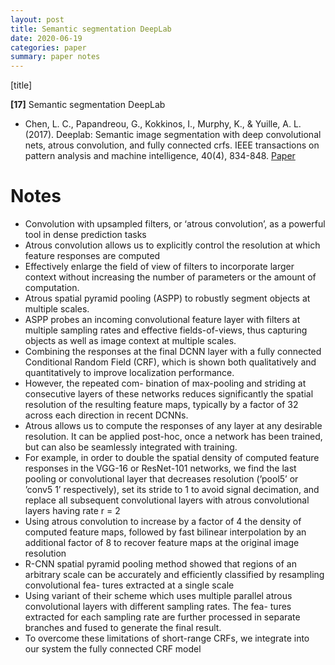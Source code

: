 ```yaml
---
layout: post
title: Semantic segmentation DeepLab
date: 2020-06-19
categories: paper
summary: paper notes
---
```


[title]

**[17]** Semantic segmentation DeepLab
- Chen, L. C., Papandreou, G., Kokkinos, I., Murphy, K., & Yuille, A. L. (2017). Deeplab: Semantic image segmentation with deep convolutional nets, atrous convolution, and fully connected crfs. IEEE transactions on pattern analysis and machine intelligence, 40(4), 834-848. [Paper](https://arxiv.org/pdf/1606.00915)

# Notes
- Convolution with upsampled filters, or ‘atrous convolution’, as a powerful tool in dense prediction tasks
- Atrous convolution allows us to explicitly control the resolution at which feature responses are computed
- Effectively enlarge the field of view of filters to incorporate larger context without increasing the number of parameters or the amount of computation.
- Atrous spatial pyramid pooling (ASPP) to robustly segment objects at multiple scales.
- ASPP probes an incoming convolutional feature layer with filters at multiple sampling rates and effective fields-of-views, thus capturing objects as well as image context at multiple scales.
- Combining the responses at the final DCNN layer with a fully connected Conditional Random Field (CRF), which is shown both qualitatively and quantitatively to improve localization performance.
-  However, the repeated com- bination of max-pooling and striding at consecutive layers of these networks reduces significantly the spatial resolution of the resulting feature maps, typically by a factor of 32 across each direction in recent DCNNs.
- Atrous  allows us to compute the responses of any layer at any desirable resolution. It can be applied post-hoc, once a network has been trained, but can also be seamlessly integrated with training.
- For example, in order to double the spatial density of computed feature responses in the VGG-16 or ResNet-101 networks, we find the last pooling or convolutional layer that decreases resolution (’pool5’ or ’conv5 1’ respectively), set its stride to 1 to avoid signal decimation, and replace all subsequent convolutional layers with atrous convolutional layers having rate r = 2
- Using atrous convolution to increase by a factor of 4 the density of computed feature maps, followed by fast bilinear interpolation by an additional factor of 8 to recover feature maps at the original image resolution
- R-CNN spatial pyramid pooling method showed that regions of an arbitrary scale can be accurately and efficiently classified by resampling convolutional fea- tures extracted at a single scale
- Using variant of their scheme which uses multiple parallel atrous convolutional layers with different sampling rates. The fea- tures extracted for each sampling rate are further processed in separate branches and fused to generate the final result.
- To overcome these limitations of short-range CRFs, we integrate into our system the fully connected CRF model
